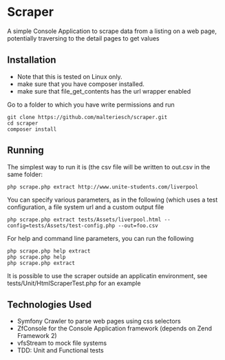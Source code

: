 Scraper
============
A simple Console Application to scrape data from a listing on a web page, potentially traversing to the detail pages to get values

Installation
-------------------

* Note that this is tested on Linux only.
* make sure that you have composer installed.
* make sure that file_get_contents has the url wrapper enabled

Go to a folder to which you have write permissions and run

```shell
git clone https://github.com/malteriesch/scraper.git
cd scraper
composer install
```


Running
-------------------
The simplest way to run it is (the csv file will be written to out.csv in the same folder:
```shell
php scrape.php extract http://www.unite-students.com/liverpool 
```

You can specify various parameters, as in the following (which uses a test configuration, a file system url and a custom output file
```shell
php scrape.php extract tests/Assets/liverpool.html --config=tests/Assets/test-config.php --out=foo.csv

```

For help and command line parameters, you can run the following
```shell
php scrape.php help extract
php scrape.php help
php scrape.php extract

```

It is possible to use the scraper outside an applicatin environment, see tests/Unit/HtmlScraperTest.php for an example


Technologies Used
-------------------
* Symfony Crawler to parse web pages using css selectors
* ZfConsole for the Console Application framework (depends on Zend Framework 2)
* vfsStream to mock file systems
* TDD: Unit and Functional tests 
